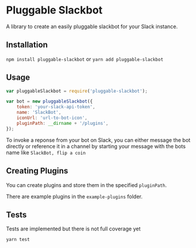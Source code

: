 Pluggable Slackbot
=========
A library to create an easily pluggable slackbot for your Slack instance.

## Installation
`npm install pluggable-slackbot` or `yarn add pluggable-slackbot`


## Usage
```js
var pluggableSlackbot = require('pluggable-slackbot');

var bot = new pluggableSlackbot({
	token: 'your-slack-api-token',
	name: 'SlackBot',
	iconUrl: 'url-to-bot-icon',
	pluginPath: __dirname + '/plugins',
});
```

To invoke a reponse from your bot on Slack, you can either message the bot directly or reference it in a channel by starting your message with the bots name like `SlackBot, flip a coin`


## Creating Plugins
You can create plugins and store them in the specified `pluginPath`.

There are example plugins in the `example-plugins` folder.


## Tests
Tests are implemented but there is not full coverage yet

`yarn test`
